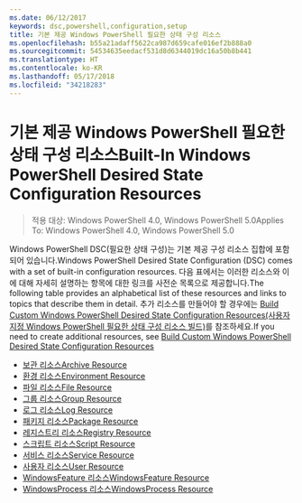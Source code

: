 ```yaml
---
ms.date: 06/12/2017
keywords: dsc,powershell,configuration,setup
title: 기본 제공 Windows PowerShell 필요한 상태 구성 리소스
ms.openlocfilehash: b55a21adaff5622ca987d659cafe016ef2b888a0
ms.sourcegitcommit: 54534635eedacf531d8d6344019dc16a50b8b441
ms.translationtype: HT
ms.contentlocale: ko-KR
ms.lasthandoff: 05/17/2018
ms.locfileid: "34218283"
---
```

# <a name="built-in-windows-powershell-desired-state-configuration-resources"></a><span data-ttu-id="3f71a-103">기본 제공 Windows PowerShell 필요한 상태 구성 리소스</span><span class="sxs-lookup"><span data-stu-id="3f71a-103">Built-In Windows PowerShell Desired State Configuration Resources</span></span>

> <span data-ttu-id="3f71a-104">적용 대상: Windows PowerShell 4.0, Windows PowerShell 5.0</span><span class="sxs-lookup"><span data-stu-id="3f71a-104">Applies To: Windows PowerShell 4.0, Windows PowerShell 5.0</span></span>

<span data-ttu-id="3f71a-105">Windows PowerShell DSC(필요한 상태 구성)는 기본 제공 구성 리소스 집합에 포함되어 있습니다.</span><span class="sxs-lookup"><span data-stu-id="3f71a-105">Windows PowerShell Desired State Configuration (DSC) comes with a set of built-in configuration resources.</span></span> <span data-ttu-id="3f71a-106">다음 표에서는 이러한 리소스와 이에 대해 자세히 설명하는 항목에 대한 링크를 사전순 목록으로 제공합니다.</span><span class="sxs-lookup"><span data-stu-id="3f71a-106">The following table provides an alphabetical list of these resources and links to topics that describe them in detail.</span></span> <span data-ttu-id="3f71a-107">추가 리소스를 만들어야 할 경우에는 [Build Custom Windows PowerShell Desired State Configuration Resources(사용자 지정 Windows PowerShell 필요한 상태 구성 리소스 빌드)](authoringResource.md)를 참조하세요.</span><span class="sxs-lookup"><span data-stu-id="3f71a-107">If you need to create additional resources, see [Build Custom Windows PowerShell Desired State Configuration Resources](authoringResource.md)</span></span>

* [<span data-ttu-id="3f71a-108">보관 리소스</span><span class="sxs-lookup"><span data-stu-id="3f71a-108">Archive Resource</span></span>](archiveResource.md)
* [<span data-ttu-id="3f71a-109">환경 리소스</span><span class="sxs-lookup"><span data-stu-id="3f71a-109">Environment Resource</span></span>](environmentResource.md)
* [<span data-ttu-id="3f71a-110">파일 리소스</span><span class="sxs-lookup"><span data-stu-id="3f71a-110">File Resource</span></span>](fileResource.md)
* [<span data-ttu-id="3f71a-111">그룹 리소스</span><span class="sxs-lookup"><span data-stu-id="3f71a-111">Group Resource</span></span>](groupResource.md)
* [<span data-ttu-id="3f71a-112">로그 리소스</span><span class="sxs-lookup"><span data-stu-id="3f71a-112">Log Resource</span></span>](logResource.md)
* [<span data-ttu-id="3f71a-113">패키지 리소스</span><span class="sxs-lookup"><span data-stu-id="3f71a-113">Package Resource</span></span>](packageResource.md)
* [<span data-ttu-id="3f71a-114">레지스트리 리소스</span><span class="sxs-lookup"><span data-stu-id="3f71a-114">Registry Resource</span></span>](registryResource.md)
* [<span data-ttu-id="3f71a-115">스크립트 리소스</span><span class="sxs-lookup"><span data-stu-id="3f71a-115">Script Resource</span></span>](scriptResource.md)
* [<span data-ttu-id="3f71a-116">서비스 리소스</span><span class="sxs-lookup"><span data-stu-id="3f71a-116">Service Resource</span></span>](serviceResource.md)
* [<span data-ttu-id="3f71a-117">사용자 리소스</span><span class="sxs-lookup"><span data-stu-id="3f71a-117">User Resource</span></span>](userResource.md)
* [<span data-ttu-id="3f71a-118">WindowsFeature 리소스</span><span class="sxs-lookup"><span data-stu-id="3f71a-118">WindowsFeature Resource</span></span>](windowsfeatureResource.md)
* [<span data-ttu-id="3f71a-119">WindowsProcess 리소스</span><span class="sxs-lookup"><span data-stu-id="3f71a-119">WindowsProcess Resource</span></span>](windowsProcessResource.md)